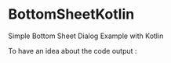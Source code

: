 # BottomSheetKotlin
Simple Bottom Sheet Dialog Example with Kotlin 

To have an idea about the code output : 

